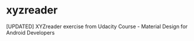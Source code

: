 # xyzreader
[UPDATED] XYZreader exercise from Udacity Course - Material Design for Android Developers
